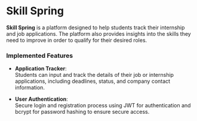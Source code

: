 # **Skill Spring**

**Skill Spring** is a platform designed to help students track their internship and job applications. The platform also provides insights into the skills they need to improve in order to qualify for their desired roles.

### **Implemented Features**

- **Application Tracker**:  
  Students can input and track the details of their job or internship applications, including deadlines, status, and company contact information.

- **User Authentication**:  
  Secure login and registration process using JWT for authentication and bcrypt for password hashing to ensure secure access.